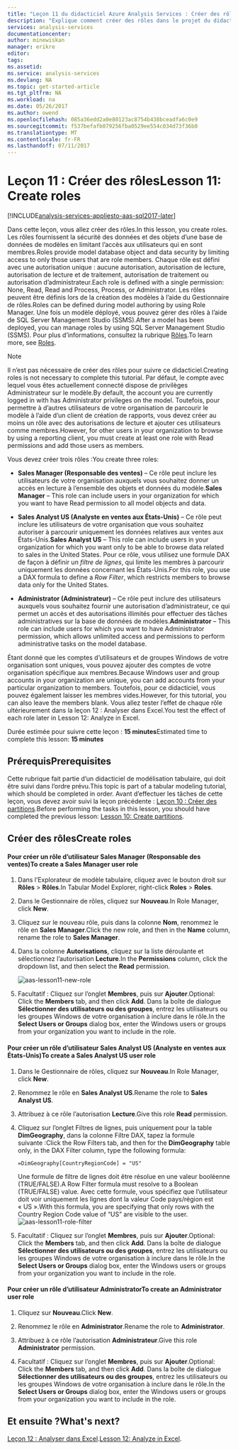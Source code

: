 ```yaml
---
title: "Leçon 11 du didacticiel Azure Analysis Services : Créer des rôles | Microsoft Docs"
description: "Explique comment créer des rôles dans le projet du didacticiel Azure Analysis Services."
services: analysis-services
documentationcenter: 
author: minewiskan
manager: erikre
editor: 
tags: 
ms.assetid: 
ms.service: analysis-services
ms.devlang: NA
ms.topic: get-started-article
ms.tgt_pltfrm: NA
ms.workload: na
ms.date: 05/26/2017
ms.author: owend
ms.openlocfilehash: 085a36edd2a0e80123ac8754b438bceadfa6c0e9
ms.sourcegitcommit: f537befafb079256fba0529ee554c034d73f36b0
ms.translationtype: MT
ms.contentlocale: fr-FR
ms.lasthandoff: 07/11/2017
---
```

# <a name="lesson-11-create-roles"></a><span data-ttu-id="827d9-103">Leçon 11 : Créer des rôles</span><span class="sxs-lookup"><span data-stu-id="827d9-103">Lesson 11: Create roles</span></span>

[!INCLUDE[analysis-services-appliesto-aas-sql2017-later](../../../includes/analysis-services-appliesto-aas-sql2017-later.md)]

<span data-ttu-id="827d9-104">Dans cette leçon, vous allez créer des rôles.</span><span class="sxs-lookup"><span data-stu-id="827d9-104">In this lesson, you create roles.</span></span> <span data-ttu-id="827d9-105">Les rôles fournissent la sécurité des données et des objets d’une base de données de modèles en limitant l’accès aux utilisateurs qui en sont membres.</span><span class="sxs-lookup"><span data-stu-id="827d9-105">Roles provide model database object and data security by limiting access to only those users that are role members.</span></span> <span data-ttu-id="827d9-106">Chaque rôle est défini avec une autorisation unique : aucune autorisation, autorisation de lecture, autorisation de lecture et de traitement, autorisation de traitement ou autorisation d’administrateur.</span><span class="sxs-lookup"><span data-stu-id="827d9-106">Each role is defined with a single permission: None, Read, Read and Process, Process, or Administrator.</span></span> <span data-ttu-id="827d9-107">Les rôles peuvent être définis lors de la création des modèles à l’aide du Gestionnaire de rôles.</span><span class="sxs-lookup"><span data-stu-id="827d9-107">Roles can be defined during model authoring by using Role Manager.</span></span> <span data-ttu-id="827d9-108">Une fois un modèle déployé, vous pouvez gérer des rôles à l’aide de SQL Server Management Studio (SSMS).</span><span class="sxs-lookup"><span data-stu-id="827d9-108">After a model has been deployed, you can manage roles by using SQL Server Management Studio (SSMS).</span></span> <span data-ttu-id="827d9-109">Pour plus d’informations, consultez la rubrique [Rôles](https://docs.microsoft.com/sql/analysis-services/tabular-models/roles-ssas-tabular).</span><span class="sxs-lookup"><span data-stu-id="827d9-109">To learn more, see [Roles](https://docs.microsoft.com/sql/analysis-services/tabular-models/roles-ssas-tabular).</span></span>
  
> [!NOTE]  
> <span data-ttu-id="827d9-110">Il n’est pas nécessaire de créer des rôles pour suivre ce didacticiel.</span><span class="sxs-lookup"><span data-stu-id="827d9-110">Creating roles is not necessary to complete this tutorial.</span></span> <span data-ttu-id="827d9-111">Par défaut, le compte avec lequel vous êtes actuellement connecté dispose de privilèges Administrateur sur le modèle.</span><span class="sxs-lookup"><span data-stu-id="827d9-111">By default, the account you are currently logged in with has Administrator privileges on the model.</span></span> <span data-ttu-id="827d9-112">Toutefois, pour permettre à d’autres utilisateurs de votre organisation de parcourir le modèle à l’aide d’un client de création de rapports, vous devez créer au moins un rôle avec des autorisations de lecture et ajouter ces utilisateurs comme membres.</span><span class="sxs-lookup"><span data-stu-id="827d9-112">However, for other users in your organization to browse by using a reporting client, you must create at least one role with Read permissions and add those users as members.</span></span>  
  
<span data-ttu-id="827d9-113">Vous devez créer trois rôles :</span><span class="sxs-lookup"><span data-stu-id="827d9-113">You create three roles:</span></span>  
  
-   <span data-ttu-id="827d9-114">**Sales Manager (Responsable des ventes)** – Ce rôle peut inclure les utilisateurs de votre organisation auxquels vous souhaitez donner un accès en lecture à l’ensemble des objets et données du modèle.</span><span class="sxs-lookup"><span data-stu-id="827d9-114">**Sales Manager** – This role can include users in your organization for which you want to have Read permission to all model objects and data.</span></span>  
  
-   <span data-ttu-id="827d9-115">**Sales Analyst US (Analyste en ventes aux États-Unis)** – Ce rôle peut inclure les utilisateurs de votre organisation que vous souhaitez autoriser à parcourir uniquement les données relatives aux ventes aux États-Unis.</span><span class="sxs-lookup"><span data-stu-id="827d9-115">**Sales Analyst US** – This role can include users in your organization for which you want only to be able to browse data related to sales in the United States.</span></span> <span data-ttu-id="827d9-116">Pour ce rôle, vous utilisez une formule DAX de façon à définir un *filtre de lignes*, qui limite les membres à parcourir uniquement les données concernant les États-Unis.</span><span class="sxs-lookup"><span data-stu-id="827d9-116">For this role, you use a DAX formula to define a *Row Filter*, which restricts members to browse data only for the United States.</span></span>  
  
-   <span data-ttu-id="827d9-117">**Administrator (Administrateur)** – Ce rôle peut inclure des utilisateurs auxquels vous souhaitez fournir une autorisation d’administrateur, ce qui permet un accès et des autorisations illimités pour effectuer des tâches administratives sur la base de données de modèles.</span><span class="sxs-lookup"><span data-stu-id="827d9-117">**Administrator** – This role can include users for which you want to have Administrator permission, which allows unlimited access and permissions to perform administrative tasks on the model database.</span></span>  
  
<span data-ttu-id="827d9-118">Étant donné que les comptes d’utilisateurs et de groupes Windows de votre organisation sont uniques, vous pouvez ajouter des comptes de votre organisation spécifique aux membres.</span><span class="sxs-lookup"><span data-stu-id="827d9-118">Because Windows user and group accounts in your organization are unique, you can add accounts from your particular organization to members.</span></span> <span data-ttu-id="827d9-119">Toutefois, pour ce didacticiel, vous pouvez également laisser les membres vides.</span><span class="sxs-lookup"><span data-stu-id="827d9-119">However, for this tutorial, you can also leave the members blank.</span></span> <span data-ttu-id="827d9-120">Vous allez tester l’effet de chaque rôle ultérieurement dans la leçon 12 : Analyser dans Excel.</span><span class="sxs-lookup"><span data-stu-id="827d9-120">You test the effect of each role later in Lesson 12: Analyze in Excel.</span></span>  
  
<span data-ttu-id="827d9-121">Durée estimée pour suivre cette leçon : **15 minutes**</span><span class="sxs-lookup"><span data-stu-id="827d9-121">Estimated time to complete this lesson: **15 minutes**</span></span>  
  
## <a name="prerequisites"></a><span data-ttu-id="827d9-122">Prérequis</span><span class="sxs-lookup"><span data-stu-id="827d9-122">Prerequisites</span></span>  
<span data-ttu-id="827d9-123">Cette rubrique fait partie d’un didacticiel de modélisation tabulaire, qui doit être suivi dans l’ordre prévu.</span><span class="sxs-lookup"><span data-stu-id="827d9-123">This topic is part of a tabular modeling tutorial, which should be completed in order.</span></span> <span data-ttu-id="827d9-124">Avant d’effectuer les tâches de cette leçon, vous devez avoir suivi la leçon précédente : [Leçon 10 : Créer des partitions](../tutorials/aas-lesson-10-create-partitions.md).</span><span class="sxs-lookup"><span data-stu-id="827d9-124">Before performing the tasks in this lesson, you should have completed the previous lesson: [Lesson 10: Create partitions](../tutorials/aas-lesson-10-create-partitions.md).</span></span>  
  
## <a name="create-roles"></a><span data-ttu-id="827d9-125">Créer des rôles</span><span class="sxs-lookup"><span data-stu-id="827d9-125">Create roles</span></span>  
  
#### <a name="to-create-a-sales-manager-user-role"></a><span data-ttu-id="827d9-126">Pour créer un rôle d’utilisateur Sales Manager (Responsable des ventes)</span><span class="sxs-lookup"><span data-stu-id="827d9-126">To create a Sales Manager user role</span></span>  
  
1.  <span data-ttu-id="827d9-127">Dans l’Explorateur de modèle tabulaire, cliquez avec le bouton droit sur **Rôles** > **Rôles**.</span><span class="sxs-lookup"><span data-stu-id="827d9-127">In Tabular Model Explorer, right-click **Roles** > **Roles**.</span></span>  
  
2.  <span data-ttu-id="827d9-128">Dans le Gestionnaire de rôles, cliquez sur **Nouveau**.</span><span class="sxs-lookup"><span data-stu-id="827d9-128">In Role Manager, click **New**.</span></span>  
  
3.  <span data-ttu-id="827d9-129">Cliquez sur le nouveau rôle, puis dans la colonne **Nom**, renommez le rôle en **Sales Manager**.</span><span class="sxs-lookup"><span data-stu-id="827d9-129">Click the new role, and then in the **Name** column, rename the role to **Sales Manager**.</span></span>  
  
4.  <span data-ttu-id="827d9-130">Dans la colonne **Autorisations**, cliquez sur la liste déroulante et sélectionnez l’autorisation **Lecture**.</span><span class="sxs-lookup"><span data-stu-id="827d9-130">In the **Permissions** column, click the dropdown list, and then select the **Read** permission.</span></span> 

    ![aas-lesson11-new-role](../tutorials/media/aas-lesson11-new-role.png) 
  
5.  <span data-ttu-id="827d9-132">Facultatif : Cliquez sur l’onglet **Membres**, puis sur **Ajouter**.</span><span class="sxs-lookup"><span data-stu-id="827d9-132">Optional: Click the **Members** tab, and then click **Add**.</span></span> <span data-ttu-id="827d9-133">Dans la boîte de dialogue **Sélectionner des utilisateurs ou des groupes**, entrez les utilisateurs ou les groupes Windows de votre organisation à inclure dans le rôle.</span><span class="sxs-lookup"><span data-stu-id="827d9-133">In the **Select Users or Groups** dialog box, enter the Windows users or groups from your organization you want to include in the role.</span></span>  
  
#### <a name="to-create-a-sales-analyst-us-user-role"></a><span data-ttu-id="827d9-134">Pour créer un rôle d’utilisateur Sales Analyst US (Analyste en ventes aux États-Unis)</span><span class="sxs-lookup"><span data-stu-id="827d9-134">To create a Sales Analyst US user role</span></span>  
  
1.  <span data-ttu-id="827d9-135">Dans le Gestionnaire de rôles, cliquez sur **Nouveau**.</span><span class="sxs-lookup"><span data-stu-id="827d9-135">In Role Manager, click **New**.</span></span>    
  
2.  <span data-ttu-id="827d9-136">Renommez le rôle en **Sales Analyst US**.</span><span class="sxs-lookup"><span data-stu-id="827d9-136">Rename the role to **Sales Analyst US**.</span></span>  
  
3.  <span data-ttu-id="827d9-137">Attribuez à ce rôle l’autorisation **Lecture**.</span><span class="sxs-lookup"><span data-stu-id="827d9-137">Give this role **Read** permission.</span></span>  
  
4.  <span data-ttu-id="827d9-138">Cliquez sur l’onglet Filtres de lignes, puis uniquement pour la table **DimGeography**, dans la colonne Filtre DAX, tapez la formule suivante :</span><span class="sxs-lookup"><span data-stu-id="827d9-138">Click the Row Filters tab, and then for the **DimGeography** table only, in the DAX Filter column, type the following formula:</span></span>  
  
    ```Administrator
    =DimGeography[CountryRegionCode] = "US" 
    ```
    
    <span data-ttu-id="827d9-139">Une formule de filtre de lignes doit être résolue en une valeur booléenne (TRUE/FALSE).</span><span class="sxs-lookup"><span data-stu-id="827d9-139">A Row Filter formula must resolve to a Boolean (TRUE/FALSE) value.</span></span> <span data-ttu-id="827d9-140">Avec cette formule, vous spécifiez que l’utilisateur doit voir uniquement les lignes dont la valeur Code pays/région est « US ».</span><span class="sxs-lookup"><span data-stu-id="827d9-140">With this formula, you are specifying that only rows with the Country Region Code value of “US” are visible to the user.</span></span>  
    ![aas-lesson11-role-filter](../tutorials/media/aas-lesson11-role-filter.png) 
  
6.  <span data-ttu-id="827d9-142">Facultatif : Cliquez sur l’onglet **Membres**, puis sur **Ajouter**.</span><span class="sxs-lookup"><span data-stu-id="827d9-142">Optional: Click the **Members** tab, and then click **Add**.</span></span> <span data-ttu-id="827d9-143">Dans la boîte de dialogue **Sélectionner des utilisateurs ou des groupes**, entrez les utilisateurs ou les groupes Windows de votre organisation à inclure dans le rôle.</span><span class="sxs-lookup"><span data-stu-id="827d9-143">In the **Select Users or Groups** dialog box, enter the Windows users or groups from your organization you want to include in the role.</span></span>  
  
#### <a name="to-create-an-administrator-user-role"></a><span data-ttu-id="827d9-144">Pour créer un rôle d’utilisateur Administrator</span><span class="sxs-lookup"><span data-stu-id="827d9-144">To create an Administrator user role</span></span>  
  
1.  <span data-ttu-id="827d9-145">Cliquez sur **Nouveau**.</span><span class="sxs-lookup"><span data-stu-id="827d9-145">Click **New**.</span></span>  
  
2.  <span data-ttu-id="827d9-146">Renommez le rôle en **Administrator**.</span><span class="sxs-lookup"><span data-stu-id="827d9-146">Rename the role to **Administrator**.</span></span>  
  
3.  <span data-ttu-id="827d9-147">Attribuez à ce rôle l’autorisation **Administrateur**.</span><span class="sxs-lookup"><span data-stu-id="827d9-147">Give this role **Administrator** permission.</span></span>  
  
4.  <span data-ttu-id="827d9-148">Facultatif : Cliquez sur l’onglet **Membres**, puis sur **Ajouter**.</span><span class="sxs-lookup"><span data-stu-id="827d9-148">Optional: Click the **Members** tab, and then click **Add**.</span></span> <span data-ttu-id="827d9-149">Dans la boîte de dialogue **Sélectionner des utilisateurs ou des groupes**, entrez les utilisateurs ou les groupes Windows de votre organisation à inclure dans le rôle.</span><span class="sxs-lookup"><span data-stu-id="827d9-149">In the **Select Users or Groups** dialog box, enter the Windows users or groups from your organization you want to include in the role.</span></span> 
  
  
## <a name="whats-next"></a><span data-ttu-id="827d9-150">Et ensuite ?</span><span class="sxs-lookup"><span data-stu-id="827d9-150">What's next?</span></span>
<span data-ttu-id="827d9-151">[Leçon 12 : Analyser dans Excel](../tutorials/aas-lesson-12-analyze-in-excel.md).</span><span class="sxs-lookup"><span data-stu-id="827d9-151">[Lesson 12: Analyze in Excel](../tutorials/aas-lesson-12-analyze-in-excel.md).</span></span>

  
  
